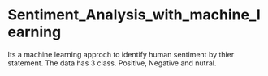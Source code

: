 # Sentiment_Analysis_with_machine_learning
Its a machine learning approch to identify human sentiment by thier statement. The data has 3 class. Positive, Negative and nutral.
